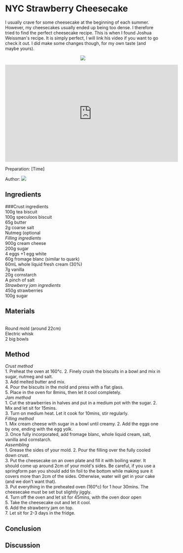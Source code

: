 # NYC Strawberry Cheesecake
I usually crave for some cheesecake at the beginning of each summer. However, my cheesecakes usually ended up being too dense. I therefore tried to find the perfect cheesecake recipe. This is when I found Joshua Weissman's recipe. It is simply perfect, I will link his video if you want to go check it out. I did make some changes though, for my own taste (and maybe yours).
<p align="center">
<img src="example.png" />
</p>
<iframe width="560" height="315" src="https://www.youtube.com/embed/YKI8TcaRdbI" title="YouTube video player" frameborder="0" allow="accelerometer; autoplay; clipboard-write; encrypted-media; gyroscope; picture-in-picture" allowfullscreen> </iframe>

Preparation: [Time]

Author:
<a href="https://discord.com"><img src="https://img.shields.io/badge/Discord-nouille%232370-25?style=for-the-badge&logo=discord" /> </a>  



## Ingredients
###Crust ingredients
<br>100g tea biscuit
<br>100g speculoos biscuit
<br>65g butter
<br>2g coarse salt
<br>Nutmeg (optional
<br>
<i>Filling ingredients</i>
<br>900g cream cheese
<br>200g sugar
<br>4 eggs +1 egg white
<br>60g fromage blanc (similar to quark)
<br>60mL whole liquid fresh cream (30%)
<br>7g vanilla
<br>20g cornstarch
<br>A pinch of salt
<br>
<i>Strawberry jam ingredients</i>
<br>450g strawberries
<br> 100g sugar

## Materials
<br> Round mold (around 22cm)
<br> Electric whisk
<br> 2 big bowls

## Method
<i>Crust method</i>
<br>1. Preheat the oven at 160°c.
  2. Finely crush the biscuits in a bowl and mix in sugar, nutmeg and salt.<br>
  3. Add melted butter and mix. <br>
  4. Pour the biscuits in the mold and press with a flat glass. <br>
  5. Place in the oven for 8mins, then let it cool completely. <br>
<i>Jam method</i>
<br>1. Cut the strawberries in halves and put in a medium pot with the sugar.
  2. Mix and let sit for 15mins. <br>
  3. Turn on medium heat. Let it cook for 10mins, stir regularly. <br>
  <i>Filling method</i>
<br>1. Mix cream cheese with sugar in a bowl until creamy.
  2. Add the eggs one by one, ending with the egg yolk. <br>
  3. Once fully incorporated, add fromage blanc, whole liquid cream, salt, vanilla and cornstarch.<br>
 <i>Assembling</i>
<br>1. Grease the sides of your mold.
  2. Pour the filling over the fully cooled down crust.<br>
  3. Put the cheesecake on an oven plate and fill it with boiling water. It should come up around 2cm of your mold's sides. Be careful, if you use a springform pan you should add tin foil to the bottom while making sure it covers more than 2cm of the sides. Otherwise, water will get in your cake (and we don't want that).<br>
  3. Put everything in the preheated oven (160°c) for 1 hour 30mins. The cheesecake must be set but slightly jiggly.<br>
  4. Turn off the oven and let sit for 45mins, with the oven door open<br>
  5. Take the cheesecake out and let it cool.<br>
  6. Add the strawberry jam on top.<br>
  7. Let sit for 2-3 days in the fridge.<br>

## Conclusion

## Discussion
